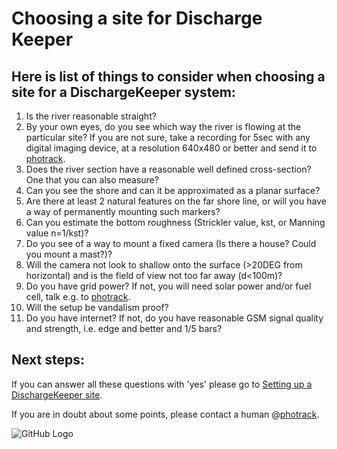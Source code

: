 # Choosing a site for Discharge Keeper

## Here is list of things to consider when choosing a site for a DischargeKeeper system:

1. Is the river reasonable straight?
2. By your own eyes, do you see which way the river is flowing at the particular site? If you are not sure, take a recording for 5sec with any digital imaging device, at a resolution 640x480 or better and send it to [photrack](mailto:info@photrack.ch).
3. Does the river section have a reasonable well defined cross-section? One that you can also measure?
4. Can you see the shore and can it be approximated as a planar surface? 
5. Are there at least 2 natural features on the far shore line, or will you have a way of permanently mounting such markers?
6. Can you estimate the bottom roughness (Strickler value, kst, or Manning value n=1/kst)?
7. Do you see of a way to mount a fixed camera (Is there a house? Could you mount a mast?)?
8. Will the camera not look to shallow onto the surface (>20DEG from horizontal) and is the field of view not too far away (d<100m)?
8. Do you have grid power? If not, you will need solar power and/or fuel cell, talk e.g. to [photrack](mailto:info@photrack.ch).
9. Will the setup be vandalism proof?
10. Do you have internet? If not, do you have reasonable GSM signal quality and strength, i.e. edge and better and 1/5 bars?

## Next steps:
If you can answer all these questions with 'yes' please go to [Setting up a DischargeKeeper site](setup_keeper_site).

If you are in doubt about some points, please contact a human @[photrack](mailto:info@photrack.ch).

![GitHub Logo](https://github.com/luethi/discharge_manual/blob/master/img/comparison_letten.jpg)



